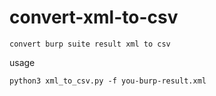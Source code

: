 # convert-xml-to-csv

```
convert burp suite result xml to csv
```

usage

```
python3 xml_to_csv.py -f you-burp-result.xml
```
